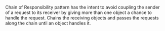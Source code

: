 Chain of Responsibility pattern has the intent to avoid coupling the sender of a request to its receiver by giving more than one object a chance to handle the request. Chains the receiving objects and passes the requests along the chain until an object handles it.
